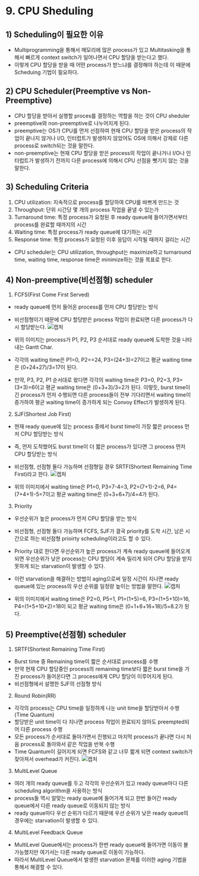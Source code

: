 # 9. CPU Sheduling
## 1) Scheduling이 필요한 이유
+ Multiprogramming을 통해서 메모리에 많은 process가 있고 Multitasking을 통해서 빠르게 context switch가 일어나면서 CPU 할당을 받는다고 했다.
+ 이렇게 CPU 할당을 받을 때 어떤 process가 받느냐를 결정해야 하는데 이 때문에 Scheduing 기법이 필요하다.

## 2) CPU Scheduler(Preemptive vs Non-Preemptive)
+ CPU 할당을 받아서 실행할 proces를 결정하는 역할을 하는 것이 CPU sheduler
+ preemptive와 non-preemptive로 나누어지게 된다.
+ preemptive는 OS가 CPU를 먼저 선점하여 현재 CPU 할당을 받은 process의 작업이 끝나지 않거나 I/O, 인터럽트가 발생하지 않았어도 OS에 의해서 강제로 다른 process로 switch되는 것을 말한다.
+ non-preemptive는 현재 CPU 할당을 받은 process의 작업이 끝나거나 I/O나 인터럽트가 발생하기 전까지 다른 process에 의해서 CPU 선점을 뺏기지 않는 것을 말한다.

## 3) Scheduling Criteria
1. CPU utilization: 지속적으로 process를 할당하여 CPU를 바쁘게 만드는 것
2. Throughput: 단위 시간당 몇 개의 process 작업을 끝낼 수 있는가
3. Turnaround time: 특정 process가 요청된 후 ready queue에 들어가면서부터 process를 완료할 때까지의 시간
4. Waiting time: 특정 process가 ready queue에 대기하는 시간
5. Response time: 특정 process가 요청된 이후 응답이 시작될 때까지 걸리는 시간
+ CPU scheduler는 CPU utilization, throughput는 maximize하고 turnaround time, waiting time, response time은 minimize하는 것을 목표로 한다.

## 4) Non-preemptive(비선점형) scheduler
1. FCFS(First Come First Served)
+ ready queue에 먼저 들어온 process를 먼저 CPU 할당받는 방식
+ 비선점형이기 때문에 CPU 할당받은 process 작업이 완료되면 다른 process가 다시 할당받는다.
![캡처](https://user-images.githubusercontent.com/17876424/117744772-357f7d80-b244-11eb-8943-342be5a05a76.PNG)

+ 위의 이미지는 process가 P1, P2, P3 순서대로 ready queue에 도착한 것을 나타내는 Gantt Char.<br>
+ 각각의 waiting time은 P1=0, P2==24, P3=(24+3)=27이고 평균 waiting time은 (0+24+27)/3=17이 된다.
+ 만약, P3, P2, P1 순서대로 왔다면 각각의 waiting time은 P3=0, P2=3, P3=(3+3)=6이고 평균 waiting time은 (0+3+3)/3=2가 된다. 이렇듯, burst time이 긴 process가 먼저 수행되면 다른 process들이 전부 기다리면서 waiting time이 증가하여 평균 waiting time이 증가하게 되는 Convoy Effect가 발생하게 된다.

2. SJF(Shortest Job First)
+ 현재 ready queue에 있는 process 중에서 burst time이 가장 짧은 process 먼저 CPU 할당받는 방식
+ 즉, 먼저 도착했어도 burst time이 더 짧은 process가 있다면 그 process 먼저 CPU 할당받는 방식
+ 비선점형, 선점형 둘다 가능하며 선점형일 경우 SRTF(Shortest Remaining Time First)라고 한다.
![캡처](https://user-images.githubusercontent.com/17876424/117763134-3ecd1200-b265-11eb-855b-34be8c464f2d.PNG)

+ 위의 이미지에서 waiting time은 P1=0, P3=7-4=3, P2=(7+1)-2=6, P4=(7+4+1)-5=7이고 평균 waiting time은 (0+3+6+7)/4=4가 된다.

3. Priority
+ 우선순위가 높은 process가 먼저 CPU 할당을 받는 방식
+ 비선점형, 선점형 둘다 가능하며 FCFS, SJF가 결국 priority를 도착 시간, 남은 시간으로 하는 비선점형 prioirty scheduling이라고도 할 수 있다.
+ Priority 대로 한다면 우선순위가 높은 process가 계속 ready queue에 들어오게 되면 우선순위가 낮은 process는 CPU 할당이 계속 밀리게 되어 CPU 할당을 받지 못하게 되는 starvation이 발생할 수 있다.
+ 이런 starvation을 해결하는 방법이 aging으로써 일정 시간이 지나면 ready queue에 있는 process의 우선 순위를 일정량 높이는 방법을 말한다.
![캡처](https://user-images.githubusercontent.com/17876424/117764184-0a5a5580-b267-11eb-9ee5-35e8c2aa12f3.PNG)

+ 위의 이미지에서 waiting time은 P2=0, P5=1, P1=(1+5)=6, P3=(1+5+10)=16, P4=(1+5+10+2)=18이 되고 평균 waiting time은 (0+1+6+16+18)/5=8.2가 된다.

## 5) Preemptive(선점형) scheduler
1. SRTF(Shortest Remaining Time First)
+ Burst time 중 Remaining time이 짧은 순서대로 process를 수행
+ 만약 현재 CPU 할당중인 process의 remaining time보다 짧은 burst time을 가진 process가 들어온다면 그 process에게 CPU 할당이 이루어지게 된다.
+ 비선점형에서 설명한 SJF의 선점형 방식

2. Round Robin(RR)
+ 각각의 process는 CPU time을 일정하게 나눈 unit time을 할당받아서 수행(Time Quantum)
+ 할당받은 unit time이 다 지나면 process 작업이 완료되지 않아도 preempted되어 다른 process 수행
+ 모든 process가 순서대로 돌아가면서 진행되고 마지막 process가 끝나면 다시 처음 process로 돌아와서 같은 작업을 반복 수행
+ Time Quantum이 길어지게 되면 FCFS와 같고 너무 짧게 되면 context switch가 잦아져서 overhead가 커진다.
![캡처](https://user-images.githubusercontent.com/17876424/117766582-c10c0500-b26a-11eb-9296-d0aaa240af58.PNG)

3. MultiLevel Queue
+ 여러 개의 ready queue를 두고 각각의 우선순위가 있고 ready queue마다 다른 scheduling algorithm을 사용하는 방식
+ process들 역시 알맞는 ready queue에 들어가게 되고 한번 들어간 ready queue에서 다른 ready queue로 이동되지 않는 방식
+ ready queue마다 우선 순위가 다르기 때문에 우선 순위가 낮은 ready queue의 경우에는 starvation이 발생할 수 있다.

4. MultiLevel Feedback Queue
+ MultiLevel Queue에서는 process가 한번 ready queue에 들어가면 이동이 불가능했지만 여기서는 다른 ready queue로 이동이 가능하다.
+ 따라서 MultiLevel Queue에서 발생한 starvation 문제를 이러한 aging 기법을 통해서 해결할 수 있다.
